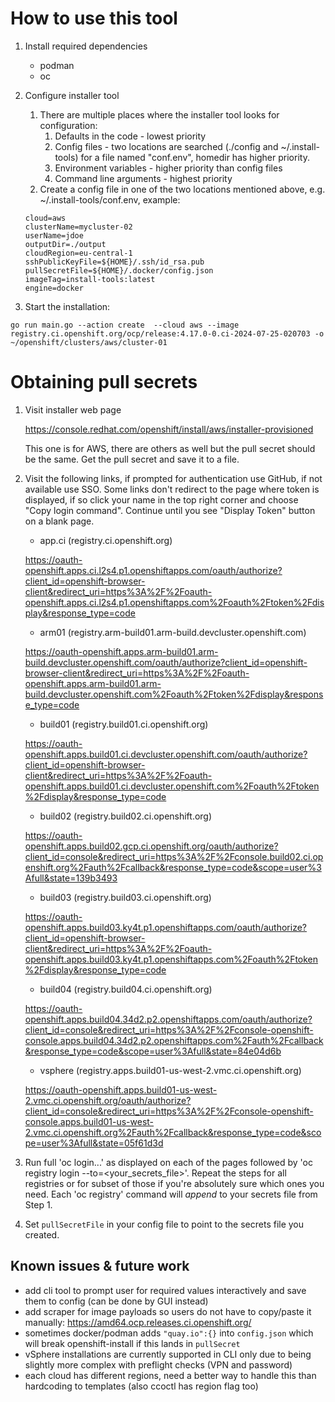 # How to use this tool

1. Install required dependencies
   * podman
   * oc

2. Configure installer tool

   1. There are multiple places where the installer tool looks for configuration:
      1. Defaults in the code - lowest priority
      2. Config files - two locations are searched (./config and ~/.install-tools) for a file named "conf.env", homedir has higher priority.
      3. Environment variables - higher priority than config files
      4. Command line arguments - highest priority
   2. Create a config file in one of the two locations mentioned above, e.g. ~/.install-tools/conf.env, example: 
   
   ```
   cloud=aws
   clusterName=mycluster-02
   userName=jdoe
   outputDir=./output
   cloudRegion=eu-central-1
   sshPublicKeyFile=${HOME}/.ssh/id_rsa.pub
   pullSecretFile=${HOME}/.docker/config.json
   imageTag=install-tools:latest
   engine=docker
   ```

4. Start the installation:

```
go run main.go --action create  --cloud aws --image registry.ci.openshift.org/ocp/release:4.17.0-0.ci-2024-07-25-020703 -o ~/openshift/clusters/aws/cluster-01 
```

# Obtaining pull secrets

1. Visit installer web page

    https://console.redhat.com/openshift/install/aws/installer-provisioned

    This one is for AWS, there are others as well but the pull secret should be the same. Get the pull secret and save it to a file.

2. Visit the following links, if prompted for authentication use GitHub, if not available use SSO. Some links don't redirect to the page where token is displayed, if so click your name in the top right corner and choose "Copy login command". Continue until you see "Display Token" button on a blank page.

      * app.ci (registry.ci.openshift.org)
      
      https://oauth-openshift.apps.ci.l2s4.p1.openshiftapps.com/oauth/authorize?client_id=openshift-browser-client&redirect_uri=https%3A%2F%2Foauth-openshift.apps.ci.l2s4.p1.openshiftapps.com%2Foauth%2Ftoken%2Fdisplay&response_type=code
   
      * arm01 (registry.arm-build01.arm-build.devcluster.openshift.com)
      
      https://oauth-openshift.apps.arm-build01.arm-build.devcluster.openshift.com/oauth/authorize?client_id=openshift-browser-client&redirect_uri=https%3A%2F%2Foauth-openshift.apps.arm-build01.arm-build.devcluster.openshift.com%2Foauth%2Ftoken%2Fdisplay&response_type=code

      * build01 (registry.build01.ci.openshift.org)
      
      https://oauth-openshift.apps.build01.ci.devcluster.openshift.com/oauth/authorize?client_id=openshift-browser-client&redirect_uri=https%3A%2F%2Foauth-openshift.apps.build01.ci.devcluster.openshift.com%2Foauth%2Ftoken%2Fdisplay&response_type=code

      * build02 (registry.build02.ci.openshift.org)
      
      https://oauth-openshift.apps.build02.gcp.ci.openshift.org/oauth/authorize?client_id=console&redirect_uri=https%3A%2F%2Fconsole.build02.ci.openshift.org%2Fauth%2Fcallback&response_type=code&scope=user%3Afull&state=139b3493

      * build03 (registry.build03.ci.openshift.org)
      
      https://oauth-openshift.apps.build03.ky4t.p1.openshiftapps.com/oauth/authorize?client_id=openshift-browser-client&redirect_uri=https%3A%2F%2Foauth-openshift.apps.build03.ky4t.p1.openshiftapps.com%2Foauth%2Ftoken%2Fdisplay&response_type=code

      * build04 (registry.build04.ci.openshift.org)
      
      https://oauth-openshift.apps.build04.34d2.p2.openshiftapps.com/oauth/authorize?client_id=console&redirect_uri=https%3A%2F%2Fconsole-openshift-console.apps.build04.34d2.p2.openshiftapps.com%2Fauth%2Fcallback&response_type=code&scope=user%3Afull&state=84e04d6b

      * vsphere (registry.apps.build01-us-west-2.vmc.ci.openshift.org)
      
      https://oauth-openshift.apps.build01-us-west-2.vmc.ci.openshift.org/oauth/authorize?client_id=console&redirect_uri=https%3A%2F%2Fconsole-openshift-console.apps.build01-us-west-2.vmc.ci.openshift.org%2Fauth%2Fcallback&response_type=code&scope=user%3Afull&state=05f61d3d
   
3. Run full 'oc login...' as displayed on each of the pages followed by 'oc 
   registry 
   login 
   --to=<your_secrets_file>'. Repeat the steps for all registries or for subset of those if you're absolutely sure which ones you need. Each 'oc registry' command will *append* to your secrets file from Step 1.

4. Set `pullSecretFile` in your config file to point to the secrets file you created.

## Known issues & future work

* add cli tool to prompt user for required values interactively and save them to config (can be done by GUI instead)
* add scraper for image payloads so users do not have to copy/paste it manually: https://amd64.ocp.releases.ci.openshift.org/
* sometimes docker/podman adds `"quay.io":{}` into `config.json` which will break openshift-install if this lands in `pullSecret`
* vSphere installations are currently supported in CLI only due to being slightly more complex with preflight checks (VPN and password)
* each cloud has different regions, need a better way to handle this than hardcoding to templates (also ccoctl has region flag too)
